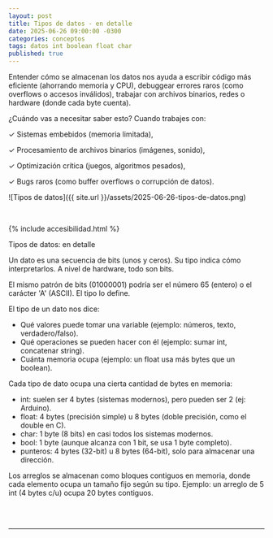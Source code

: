 ```yaml
---
layout: post
title: Tipos de datos - en detalle
date: 2025-06-26 09:00:00 -0300
categories: conceptos
tags: datos int boolean float char
published: true
---
```


Entender cómo se almacenan los datos nos ayuda a escribir código más eficiente (ahorrando memoria y CPU), debuggear errores raros (como overflows o accesos inválidos), trabajar con archivos binarios, redes o hardware (donde cada byte cuenta).

¿Cuándo vas a necesitar saber esto? Cuando trabajes con:

✓ Sistemas embebidos (memoria limitada),

✓ Procesamiento de archivos binarios (imágenes, sonido),

✓ Optimización crítica (juegos, algoritmos pesados),

✓ Bugs raros (como buffer overflows o corrupción de datos).


![Tipos de datos]({{ site.url }}/assets/2025-06-26-tipos-de-datos.png)


&nbsp;

{% include accesibilidad.html %}

Tipos de datos: en detalle

Un dato es una secuencia de bits (unos y ceros). Su tipo indica cómo interpretarlos. A nivel de hardware, todo son bits. 

El mismo patrón de bits (01000001) podría ser el número 65 (entero) o el carácter 'A' (ASCII). El tipo lo define.

El tipo de un dato nos dice:
- Qué valores puede tomar una variable (ejemplo: números, texto, verdadero/falso). 
- Qué operaciones se pueden hacer con él (ejemplo: sumar int, concatenar string).
- Cuánta memoria ocupa (ejemplo: un float usa más bytes que un boolean).

Cada tipo de dato ocupa una cierta cantidad de bytes en memoria:
- int: suelen ser 4 bytes (sistemas modernos), pero pueden ser 2 (ej: Arduino).
- float: 4 bytes (precisión simple) u 8 bytes (doble precisión, como el double en C).
- char: 1 byte (8 bits) en casi todos los sistemas modernos.
- bool: 1 byte (aunque alcanza con 1 bit, se usa 1 byte completo).
- punteros: 4 bytes (32-bit) u 8 bytes (64-bit), solo para almacenar una dirección.

Los arreglos se almacenan como bloques contiguos en memoria, donde cada elemento ocupa un tamaño fijo según su tipo. Ejemplo: un arreglo de 5 int (4 bytes c/u) ocupa 20 bytes contiguos. 


</div></details>
<br />&nbsp;
<hr />
